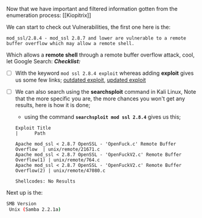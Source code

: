 Now that we have important and filtered information gotten from the enumeration process: [[Kiopitrix]]

We can start to check out Vulnerabilities, the first one here is the:
```
mod_ssl/2.8.4 - mod_ssl 2.8.7 and lower are vulnerable to a remote buffer overflow which may allow a remote shell.
```

Which allows a **remote shell** through a remote buffer overflow attack, cool, let Google Search:
***Checklist:***

- [ ] With the keyword `mod ssl 2.8.4 exploit` whereas adding **exploit** gives us some few links; [outdated exploit](https://www.exploit-db.com/exploits/764), [updated exploit](https://github.com/heltonWernik/OpenLuck) 
- [ ] We can also search using the **searchsploit** command in Kali Linux, Note that the more specific you are, the more chances you won't get any results, here is how it is done; 
	- using the command **`searchsploit mod ssl 2.8.4`** gives us this;
	
	```shell
	Exploit Title                                                         |      Path
	
	Apache mod_ssl < 2.8.7 OpenSSL - 'OpenFuck.c' Remote Buffer Overflow  | unix/remote/21671.c
	Apache mod_ssl < 2.8.7 OpenSSL - 'OpenFuckV2.c' Remote Buffer Overflow(1) | unix/remote/764.c
	Apache mod_ssl < 2.8.7 OpenSSL - 'OpenFuckV2.c' Remote Buffer Overflow(2) | unix/remote/47080.c
	
	Shellcodes: No Results
	```

Next up is the:

```sh
SMB Version
 Unix (Samba 2.2.1a)
```

